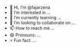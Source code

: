- 👋 Hi, I’m @fajarzena
- 👀 I’m interested in ...
- 🌱 I’m currently learning ...
- 💞️ I’m looking to collaborate on ...
- 📫 How to reach me ...
- 😄 Pronouns: ...
- ⚡ Fun fact: ...

<!---
fajarzena/fajarzena is a ✨ special ✨ repository because its `README.md` (this file) appears on your GitHub profile.
You can click the Preview link to take a look at your changes.
--->
